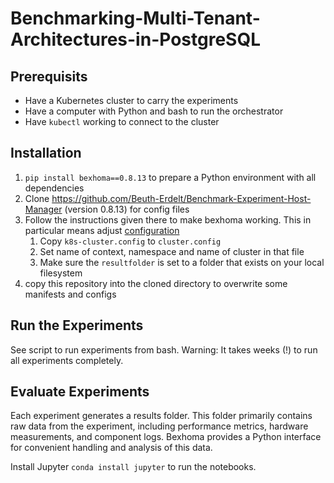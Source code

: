 # Benchmarking-Multi-Tenant-Architectures-in-PostgreSQL


## Prerequisits

* Have a Kubernetes cluster to carry the experiments
* Have a computer with Python and bash to run the orchestrator
* Have `kubectl` working to connect to the cluster

## Installation

1. `pip install bexhoma==0.8.13` to prepare a Python environment with all dependencies
1. Clone https://github.com/Beuth-Erdelt/Benchmark-Experiment-Host-Manager (version 0.8.13) for config files
1. Follow the instructions given there to make bexhoma working. This in particular means adjust [configuration](https://bexhoma.readthedocs.io/en/latest/Config.html)
    1. Copy `k8s-cluster.config` to `cluster.config`
    1. Set name of context, namespace and name of cluster in that file
    1. Make sure the `resultfolder` is set to a folder that exists on your local filesystem
1. copy this repository into the cloned directory to overwrite some manifests and configs

## Run the Experiments

See script to run experiments from bash.
Warning: It takes weeks (!) to run all experiments completely.

## Evaluate Experiments

Each experiment generates a results folder.
This folder primarily contains raw data from the experiment, including performance metrics, hardware measurements, and component logs.
Bexhoma provides a Python interface for convenient handling and analysis of this data.

Install Jupyter `conda install jupyter` to run the notebooks.
